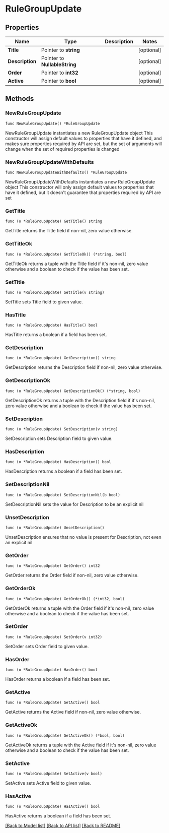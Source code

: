 # RuleGroupUpdate

## Properties

Name | Type | Description | Notes
------------ | ------------- | ------------- | -------------
**Title** | Pointer to **string** |  | [optional] 
**Description** | Pointer to **NullableString** |  | [optional] 
**Order** | Pointer to **int32** |  | [optional] 
**Active** | Pointer to **bool** |  | [optional] 

## Methods

### NewRuleGroupUpdate

`func NewRuleGroupUpdate() *RuleGroupUpdate`

NewRuleGroupUpdate instantiates a new RuleGroupUpdate object
This constructor will assign default values to properties that have it defined,
and makes sure properties required by API are set, but the set of arguments
will change when the set of required properties is changed

### NewRuleGroupUpdateWithDefaults

`func NewRuleGroupUpdateWithDefaults() *RuleGroupUpdate`

NewRuleGroupUpdateWithDefaults instantiates a new RuleGroupUpdate object
This constructor will only assign default values to properties that have it defined,
but it doesn't guarantee that properties required by API are set

### GetTitle

`func (o *RuleGroupUpdate) GetTitle() string`

GetTitle returns the Title field if non-nil, zero value otherwise.

### GetTitleOk

`func (o *RuleGroupUpdate) GetTitleOk() (*string, bool)`

GetTitleOk returns a tuple with the Title field if it's non-nil, zero value otherwise
and a boolean to check if the value has been set.

### SetTitle

`func (o *RuleGroupUpdate) SetTitle(v string)`

SetTitle sets Title field to given value.

### HasTitle

`func (o *RuleGroupUpdate) HasTitle() bool`

HasTitle returns a boolean if a field has been set.

### GetDescription

`func (o *RuleGroupUpdate) GetDescription() string`

GetDescription returns the Description field if non-nil, zero value otherwise.

### GetDescriptionOk

`func (o *RuleGroupUpdate) GetDescriptionOk() (*string, bool)`

GetDescriptionOk returns a tuple with the Description field if it's non-nil, zero value otherwise
and a boolean to check if the value has been set.

### SetDescription

`func (o *RuleGroupUpdate) SetDescription(v string)`

SetDescription sets Description field to given value.

### HasDescription

`func (o *RuleGroupUpdate) HasDescription() bool`

HasDescription returns a boolean if a field has been set.

### SetDescriptionNil

`func (o *RuleGroupUpdate) SetDescriptionNil(b bool)`

 SetDescriptionNil sets the value for Description to be an explicit nil

### UnsetDescription
`func (o *RuleGroupUpdate) UnsetDescription()`

UnsetDescription ensures that no value is present for Description, not even an explicit nil
### GetOrder

`func (o *RuleGroupUpdate) GetOrder() int32`

GetOrder returns the Order field if non-nil, zero value otherwise.

### GetOrderOk

`func (o *RuleGroupUpdate) GetOrderOk() (*int32, bool)`

GetOrderOk returns a tuple with the Order field if it's non-nil, zero value otherwise
and a boolean to check if the value has been set.

### SetOrder

`func (o *RuleGroupUpdate) SetOrder(v int32)`

SetOrder sets Order field to given value.

### HasOrder

`func (o *RuleGroupUpdate) HasOrder() bool`

HasOrder returns a boolean if a field has been set.

### GetActive

`func (o *RuleGroupUpdate) GetActive() bool`

GetActive returns the Active field if non-nil, zero value otherwise.

### GetActiveOk

`func (o *RuleGroupUpdate) GetActiveOk() (*bool, bool)`

GetActiveOk returns a tuple with the Active field if it's non-nil, zero value otherwise
and a boolean to check if the value has been set.

### SetActive

`func (o *RuleGroupUpdate) SetActive(v bool)`

SetActive sets Active field to given value.

### HasActive

`func (o *RuleGroupUpdate) HasActive() bool`

HasActive returns a boolean if a field has been set.


[[Back to Model list]](../README.md#documentation-for-models) [[Back to API list]](../README.md#documentation-for-api-endpoints) [[Back to README]](../README.md)


